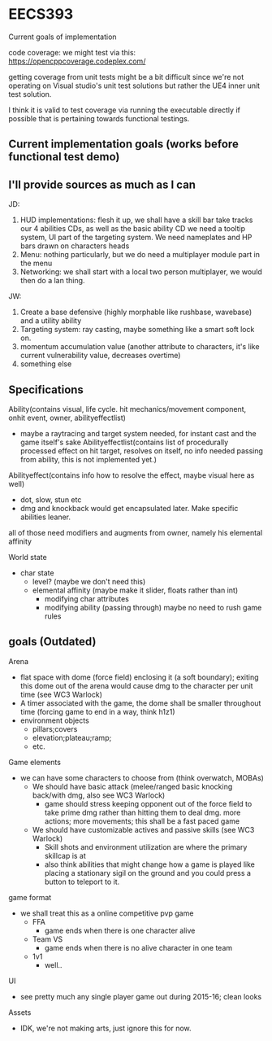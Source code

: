 # EECS393

Current goals of implementation

code coverage: we might test via this:
https://opencppcoverage.codeplex.com/

getting coverage from unit tests might be a bit difficult since we're not operating on Visual studio's unit test solutions but rather the UE4 inner unit test solution.

I think it is valid to test coverage via running the executable directly if possible that is pertaining towards functional testings.

Current implementation goals (works before functional test demo)
---
I'll provide sources as much as I can
---
JD:

1. HUD implementations: flesh it up, we shall have a skill bar take tracks our 4 abilities CDs, as well as the basic ability CD
  we need a tooltip system, UI part of the targeting system. We need nameplates and HP bars drawn on characters heads
2. Menu: nothing particularly, but we do need a multiplayer module part in the menu
3. Networking: we shall start with a local two person multiplayer, we would then do a lan thing.

JW:

1. Create a base defensive (highly morphable like rushbase, wavebase) and a utility ability
2. Targeting system: ray casting, maybe something like a smart soft lock on.
3. momentum accumulation value (another attribute to characters, it's like current vulnerability value, decreases overtime)
4. something else 




Specifications
---
Ability(contains visual, life cycle. hit mechanics/movement component, onhit event, owner, abilityeffectlist)
  - maybe a raytracing and target system needed, for instant cast and the game itself's sake
Abilityeffectlist(contains list of procedurally processed effect on hit target, resolves on itself, no info needed passing from ability, this is not implemented yet.)

Abilityeffect(contains info how to resolve the effect, maybe visual here as well)
  - dot, slow, stun etc
  - dmg and knockback would get encapsulated later. Make specific abilities leaner.

all of those need modifiers and augments from owner, namely his elemental affinity

World state
  - char state
    - level? (maybe we don't need this)
    - elemental affinity (maybe make it slider, floats rather than int)
      - modifying char attributes
      - modifying ability (passing through)
  maybe no need to rush game rules



goals (Outdated)
---
Arena
- flat space with dome (force field) enclosing it (a soft boundary); exiting this dome out of the arena would cause dmg to the character per unit time (see WC3 Warlock)
- A timer associated with the game, the dome shall be smaller throughout time (forcing game to end in a way, think h1z1)
- environment objects
  - pillars;covers
  - elevation;plateau;ramp;
  - etc.

Game elements
- we can have some characters to choose from (think overwatch, MOBAs)
  - We should have basic attack (melee/ranged basic knocking back/with dmg, also see WC3 Warlock)
    - game should stress keeping opponent out of the force field to take prime dmg rather than hitting them to deal dmg.
    more actions; more movements; this shall be a fast paced game
  - We should have customizable actives and passive skills (see WC3 Warlock)
    - Skill shots and environment utilization are where the primary skillcap is at
    - also think abilities that might change how a game is played
    like placing a stationary sigil on the ground and you could press a button to teleport to it. 


game format
- we shall treat this as a online competitive pvp game
  - FFA
    - game ends when there is one character alive
  - Team VS
    - game ends when there is no alive character in one team
  - 1v1
    - well.. 
  
UI
- see pretty much any single player game out during 2015-16; clean looks 

Assets
- IDK, we're not making arts, just ignore this for now.
  
